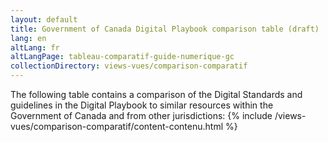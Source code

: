 ```yaml
---
layout: default
title: Government of Canada Digital Playbook comparison table (draft)
lang: en
altLang: fr
altLangPage: tableau-comparatif-guide-numerique-gc
collectionDirectory: views-vues/comparison-comparatif
---
```

The following table contains a comparison of the Digital Standards and guidelines in the Digital Playbook to similar resources within the Government of Canada and from other jurisdictions:
{% include /views-vues/comparison-comparatif/content-contenu.html %}
